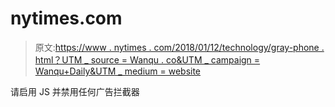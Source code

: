 # nytimes.com

> 原文:[https://www . nytimes . com/2018/01/12/technology/gray-phone . html？UTM _ source = Wanqu . co&UTM _ campaign = Wanqu+Daily&UTM _ medium = website](https://www.nytimes.com/2018/01/12/technology/grayscale-phone.html?utm_source=wanqu.co&utm_campaign=Wanqu+Daily&utm_medium=website)

请启用 JS 并禁用任何广告拦截器